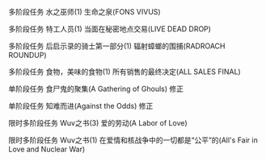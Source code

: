 多阶段任务 水之巫师(1) 生命之泉(FONS VIVUS) 

多阶段任务 特工人员(1) 当面在秘密地点交易(LIVE DEAD DROP)

多阶段任务 后启示录的骑士第一部分(1) 辐射蟑螂的围捕(RADROACH ROUNDUP) 

多阶段任务 食物，美味的食物(1) 所有销售的最终决定(ALL SALES FINAL)

单阶段任务 食尸鬼的聚集(A Gathering of Ghouls) 修正 

单阶段任务 知难而进(Against the Odds) 修正 
 
限时多阶段任务 Wuv之书(3) 爱的劳动(A Labor of Love)
 
限时多阶段任务 Wuv之书(1) 在爱情和核战争中的一切都是“公平”的(All's Fair in Love and Nuclear War)